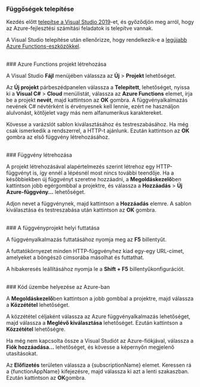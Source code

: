 ### Függőségek telepítése

Kezdés előtt <a href="https://go.microsoft.com/fwlink/?linkid=2016389" target="_blank">telepítse a Visual Studio 2019</a>-et, és győződjön meg arról, hogy az Azure-fejlesztési számítási feladatok is telepítve vannak.

A Visual Studio telepítése után ellenőrizze, hogy rendelkezik-e a <a href="https://go.microsoft.com/fwlink/?linkid=2016394" target="_blank">legújabb Azure Functions-eszközökkel</a>.

<br/>
### Azure Functions projekt létrehozása

A Visual Studio **Fájl** menüjében válassza az **Új** > **Projekt** lehetőséget.

Az **Új projekt** párbeszédpanelen válassza a **Telepített**, lehetőséget, nyissa ki a **Visual C#** > **Cloud** menülistát, válassza az **Azure Functions** elemet, írja be a projekt **nevét**, majd kattintson az **OK** gombra. A függvényalkalmazás nevének C# névtérként is érvényesnek kell lennie, ezért ne használjon alulvonást, kötőjelet vagy más nem alfanumerikus karaktereket.

Kövesse a varázslót sablon kiválasztásához és testreszabásához. Ha még csak ismerkedik a rendszerrel, a HTTP-t ajánlunk. Ezután kattintson az **OK** gombra az első függvény létrehozásához.

<br/>
### Függvény létrehozása

A projekt létrehozásával alapértelmezés szerint létrehoz egy HTTP-függvényt is, így ennél a lépésnél most nincs további teendője. Ha a későbbiekben új függvényt szeretne hozzáadni, a **Megoldáskezelő**ben kattintson jobb egérgombbal a projektre, és válassza a **Hozzáadás** > **Új Azure-függvény...** lehetőséget.

Adjon nevet a függvénynek, majd kattintson a **Hozzáadás** elemre. A sablon kiválasztása és testreszabása után kattintson az **OK** gombra.

<br/>
### A függvényprojekt helyi futtatása

A függvényalkalmazás futtatásához nyomja meg az **F5** billentyűt.

A futtatókörnyezet minden HTTP-függvényhez kiad egy-egy URL-címet, amelyeket a böngésző címsorába másolhat és futtathat.

A hibakeresés leállításához nyomja le a **Shift + F5** billentyűkonfigurációt.

<br/>
### Kód üzembe helyezése az Azure-ban

A **Megoldáskezelő**ben kattintson a jobb gombbal a projektre, majd válassza a **Közzététel** lehetőséget.

A közzététel céljaként válassza az Azure függvényalkalmazás lehetőséget, majd válassza a **Meglévő kiválasztása** lehetőséget. Ezután kattintson a **Közzététel** lehetőségre.

Ha még nem kapcsolta össze a Visual Studiót az Azure-fiókjával, válassza a **Fiók hozzáadása...** lehetőséget, és kövesse a képernyőn megjelenő utasításokat.

Az **Előfizetés** területen válassza a {subscriptionName} elemet. Keressen rá a {functionAppName} kifejezésre, majd válassza ki azt a lenti szakaszban. Ezután kattintson az **OK**gombra.
